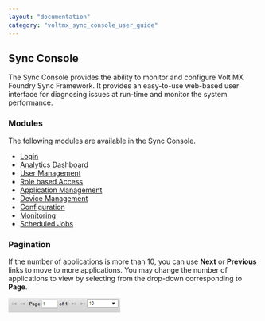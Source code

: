 ```yaml
---
layout: "documentation"
category: "voltmx_sync_console_user_guide"
---
```

                           

Sync Console
------------

The Sync Console provides the ability to monitor and configure Volt MX Foundry Sync Framework. It provides an easy-to-use web-based user interface for diagnosing issues at run-time and monitor the system performance.

### Modules

The following modules are available in the Sync Console.

*   [Login](Login.html)
*   [Analytics Dashboard](Analytics_Dashboard.html)
*   [User Management](User_Management.html#user)
*   [Role based Access](Login.html#role-based-access)
*   [Application Management](Management_Console.html#application-management)
*   [Device Management](Devices.html#Device)
*   [Configuration](Config.html#Configuration)
*   [Monitoring](Management_Console.html#monitoring)
*   [Scheduled Jobs](Management_Console.html#scheduled-jobs)

### Pagination

If the number of applications is more than 10, you can use **Next** or **Previous** links to move to more applications. You may change the number of applications to view by selecting from the drop-down corresponding to **Page**.

![](Resources/Images/Capture19.png)
